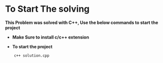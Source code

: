 # To Start The solving

**This Problem was solved with C++, Use the below commands to start the project**

- **Make Sure to install c/c++ extension**

- **To start the project**

```bash
    c++ solution.cpp
```